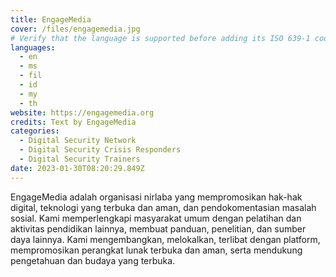 ```yaml
---
title: EngageMedia
cover: /files/engagemedia.jpg
# Verify that the language is supported before adding its ISO 639-1 code here. without the country code, i.e. ms instead of ms_MY.
languages:
  - en
  - ms
  - fil
  - id
  - my
  - th
website: https://engagemedia.org
credits: Text by EngageMedia
categories:
  - Digital Security Network
  - Digital Security Crisis Responders
  - Digital Security Trainers
date: 2023-01-30T08:20:29.849Z
---
```

EngageMedia adalah organisasi nirlaba yang mempromosikan hak-hak digital, teknologi yang terbuka dan aman, dan pendokomentasian masalah sosial. Kami memperlengkapi masyarakat umum dengan pelatihan dan aktivitas pendidikan lainnya, membuat panduan, penelitian, dan sumber daya lainnya. Kami mengembangkan, melokalkan, terlibat dengan platform, mempromosikan perangkat lunak terbuka dan aman, serta mendukung pengetahuan dan budaya yang terbuka.